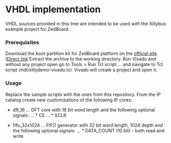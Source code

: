 # VHDL implementation
VHDL sources provided in this tree are intended to be used with the Xillybus example project for ZedBoard.

### Prerequisites

Download the boot partition kit for ZedBoard platform on the [official site](http://xillybus.com/xillinux). ([Direct link](http://xillybus.com/downloads/xillinux-eval-zedboard-1.3c.zip) Extract the archive to the working directory. Run Vivado and without any project open go to Tools > Run Tcl script ... and navigate to Tcl script vhdl/xillydemo-vivado.tcl. Vivado will create a project and open it.


### Usage

Replace the sample scripts with the ones from this repository. From the IP catalog create new customizations of the following IP cores:

* dft_16
... DFT core with 16 bit word length and the following optional signals:
... * CE
... * SCLR

* fifo_32x1024
... FIFO generator with 32 bit word length, 1024 depth and the following optional signals:
... * DATA_COUNT (10 bit) - both read and write